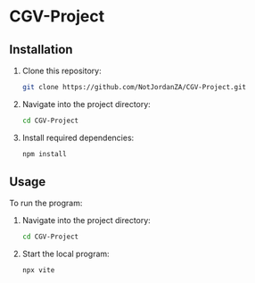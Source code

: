 # CGV-Project

## Installation

1. Clone this repository:
    ```bash
    git clone https://github.com/NotJordanZA/CGV-Project.git
    ```
2. Navigate into the project directory:
    ```bash
    cd CGV-Project
    ```

3. Install required dependencies:
    ```bash
    npm install
    ```

## Usage

To run the program:
1. Navigate into the project directory:
    ```bash
    cd CGV-Project
    ```

2. Start the local program:
    ```bash
    npx vite
    ```
